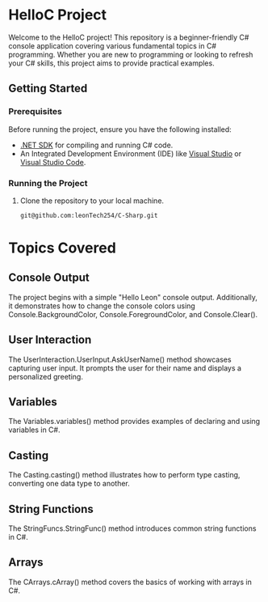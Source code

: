 # HelloC Project

Welcome to the HelloC project! This repository is a beginner-friendly C# console application covering various fundamental topics in C# programming. Whether you are new to programming or looking to refresh your C# skills, this project aims to provide practical examples.

## Getting Started

### Prerequisites

Before running the project, ensure you have the following installed:

- [.NET SDK](https://dotnet.microsoft.com/download) for compiling and running C# code.
- An Integrated Development Environment (IDE) like [Visual Studio](https://visualstudio.microsoft.com/) or [Visual Studio Code](https://code.visualstudio.com/).

### Running the Project

1. Clone the repository to your local machine.

   ```bash
   git@github.com:leonTech254/C-Sharp.git

# Topics Covered
## Console Output

The project begins with a simple "Hello Leon" console output. Additionally, it demonstrates how to change the console colors using Console.BackgroundColor, Console.ForegroundColor, and Console.Clear().
## User Interaction

The UserInteraction.UserInput.AskUserName() method showcases capturing user input. It prompts the user for their name and displays a personalized greeting.
## Variables

The Variables.variables() method provides examples of declaring and using variables in C#.
## Casting

The Casting.casting() method illustrates how to perform type casting, converting one data type to another.
## String Functions

The StringFuncs.StringFunc() method introduces common string functions in C#.
## Arrays

The CArrays.cArray() method covers the basics of working with arrays in C#.




